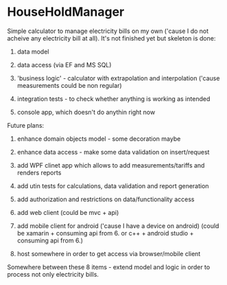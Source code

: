 # HouseHoldManager
Simple calculator to manage electricity bills on my own ('cause I do not acheive any electricity bill at all).
It's not finished yet but skeleton is done:

1. data model

2. data access (via EF and MS SQL)

3. 'business logic' - calculator with extrapolation and interpolation ('cause measurements could be non regular)

4. integration tests - to check whether anything is working as intended

5. console app, which doesn't do anythin right now


Future plans:

1. enhance domain objects model - some decoration maybe

2. enhance data access - make some data validation on insert/request

3. add WPF clinet app which allows to add measurements/tariffs and renders reports

4. add utin tests for calculations, data validation and report generation

5. add authorization and restrictions on data/functionality access

6. add web client (could be mvc + api)

7. add mobile client for android ('cause I have a device on android)
    (could be xamarin + consuming api from 6. or c++ + android studio + consuming api from 6.)

8. host somewhere in order to get access via browser/mobile client



Somewhere between these 8 items - extend model and logic in order to process not only electricity bills.
